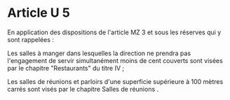 # Article U 5

En application des dispositions de l'article MZ 3 et sous les réserves qui y sont rappelées :

Les salles à manger dans lesquelles la direction ne prendra pas l'engagement de servir simultanément moins de cent couverts sont visées par le chapitre  "Restaurants"  du titre IV ;

Les salles de réunions et parloirs d'une superficie supérieure à 100 mètres carrés sont visés par le chapitre  Salles de réunions .
